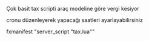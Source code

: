 Çok basit tax scripti araç modeline göre vergi kesiyor 

cronu düzenleyerek yapacağı saatleri ayarlayabilirsiniz


fxmanifest  "server_script "tax.lua""
